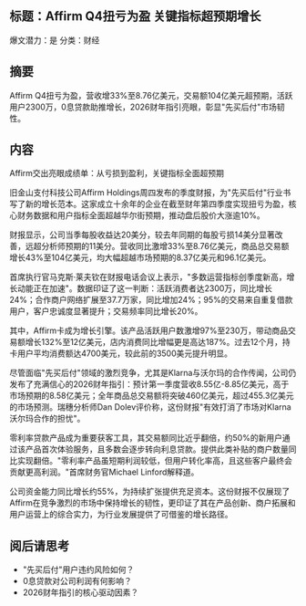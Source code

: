 ## 标题：Affirm Q4扭亏为盈 关键指标超预期增长
爆文潜力：是
分类：财经

## 摘要
Affirm Q4扭亏为盈，营收增33%至8.76亿美元，交易额104亿美元超预期，活跃用户2300万，0息贷款助推增长，2026财年指引亮眼，彰显"先买后付"市场韧性。

## 内容
Affirm交出亮眼成绩单：从亏损到盈利，关键指标全面超预期

旧金山支付科技公司Affirm Holdings周四发布的季度财报，为"先买后付"行业书写了新的增长范本。这家成立十余年的企业在截至财年第四季度实现扭亏为盈，核心财务数据和用户指标全面超越华尔街预期，推动盘后股价大涨逾10%。

财报显示，公司当季每股收益达20美分，较去年同期的每股亏损14美分显著改善，远超分析师预期的11美分。营收同比激增33%至8.76亿美元，商品总交易额增长43%至104亿美元，均大幅超越市场预期的8.37亿美元和96.1亿美元。

首席执行官马克斯·莱夫钦在财报电话会议上表示，"多数运营指标创季度新高，增长动能正在加速"。数据印证了这一判断：活跃消费者达2300万，同比增长24%；合作商户网络扩展至37.7万家，同比增加24%；95%的交易来自重复借款用户，客户忠诚度显著提升；交易频率同比增长20%。

其中，Affirm卡成为增长引擎。该产品活跃用户数激增97%至230万，带动商品交易额增长132%至12亿美元，店内消费同比增幅更是高达187%。过去12个月，持卡用户平均消费额达4700美元，较此前的3500美元提升明显。

尽管面临"先买后付"领域的激烈竞争，尤其是Klarna与沃尔玛的合作传闻，公司仍发布了充满信心的2026财年指引：预计第一季度营收8.55亿-8.85亿美元，高于市场预期的8.58亿美元；全年商品总交易额将突破460亿美元，超过455.3亿美元的市场预测。瑞穗分析师Dan Dolev评价称，这份财报"有效打消了市场对Klarna沃尔玛合作的担忧"。

零利率贷款产品成为重要获客工具，其交易额同比近乎翻倍，约50%的新用户通过该产品首次体验服务，且多数会逐步转向利息贷款。提供此类补贴的商户数量同比实现翻倍。"零利率产品虽短期利润较低，但用户转化率高，且这些客户最终会贡献更高利润。"首席财务官Michael Linford解释道。

公司资金能力同比增长约55%，为持续扩张提供充足资本。这份财报不仅展现了Affirm在竞争激烈的市场中保持增长的韧性，更印证了其在产品创新、商户拓展和用户运营上的综合实力，为行业发展提供了可借鉴的增长路径。

## 阅后请思考
- "先买后付"用户违约风险如何？
- 0息贷款对公司利润有何影响？
- 2026财年指引的核心驱动因素？
